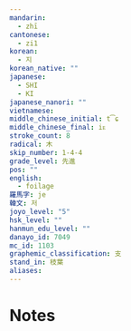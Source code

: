 ```yaml
---
mandarin:
  - zhī
cantonese:
  - zi1
korean:
  - 지
korean_native: ""
japanese:
  - SHI
  - KI
japanese_nanori: ""
vietnamese:
middle_chinese_initial: t͡ɕ
middle_chinese_final: iᴇ
stroke_count: 8
radical: 木
skip_number: 1-4-4
grade_level: 先進
pos: ""
english:
  - foilage
羅馬字: je
韓文: 저
joyo_level: "5"
hsk_level: ""
hanmun_edu_level: ""
danayo_id: 7049
mc_id: 1103
graphemic_classification: 支
stand_in: 枝葉
aliases:
---
```


# Notes
